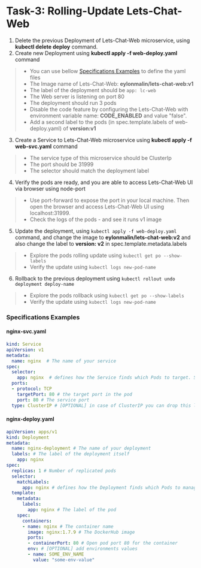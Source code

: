 # Task-3: Rolling-Update Lets-Chat-Web
1. Delete the previous Deployment of Lets-Chat-Web microservice, using **kubectl delete deploy** command.
2. Create new Deployment using **kubectl apply -f web-deploy.yaml** command
  > * You can use bellow [Specifications Examples](#specifications-examples) to define the yaml files
  > * The Image name of Lets-Chat-Web:  **eylonmalin/lets-chat-web:v1**
  > * The label of the deployment should be `app: lc-web`
  > * The Web server is listening on port 80
  > * The deployment should run 3 pods 
  > * Disable the code feature by configuring the Lets-Chat-Web with environment variable name: **CODE_ENABLED** and value "false".
  > * Add a second label to the pods (in spec.template.labels of web-deploy.yaml) of **version:v1** 
3. Create a Service to Lets-Chat-Web microservice using **kubectl apply -f web-svc.yaml** command
  > * The service type of this microservice should be ClusterIp
  > * The port should be 31999
  > * The selector should match the deployment label
4. Verify the pods are ready, and you are able to access Lets-Chat-Web UI via browser using node-port
  > * Use port-forward to expose the port in your local machine.  Then open the browser and access Lets-Chat-Web UI using localhost:31999.
  > * Check the logs of the pods - and see it runs v1 image
5. Update the deployment, using `kubectl apply -f web-deploy.yaml` command, and change the image to **eylonmalin/lets-chat-web:v2** and also change the label to **version: v2** in spec.template.metadata.labels
  > * Explore the pods rolling update using `kubectl get po --show-labels`
  > * Verify the update using `kubectl logs new-pod-name`
6. Rollback to the previous deployment using `kubectl rollout undo deployment deploy-name`
  > * Explore the pods rollback using `kubectl get po --show-labels`
  > * Verify the update using `kubectl logs new-pod-name`

### Specifications Examples
#### nginx-svc.yaml
```yaml
kind: Service
apiVersion: v1
metadata:
  name: nginx  # The name of your service
spec:
  selector:
    app: nginx  # defines how the Service finds which Pods to target. Should match labels defined in the Pod template
  ports:
  - protocol: TCP
    targetPort: 80 # the target port in the pod
    port: 80 # The service port
  type: ClusterIP # [OPTIONAL] in case of ClusterIP you can drop this line 
```
#### nginx-deploy.yaml
```yaml
apiVersion: apps/v1
kind: Deployment
metadata:
  name: nginx-deployment # The name of your deployment
  labels: # The label of the deployment itself
    app: nginx 
spec:
  replicas: 1 # Number of replicated pods
  selector:
    matchLabels:
      app: nginx # defines how the Deployment finds which Pods to manage. Should match labels defined in the Pod template
  template:
    metadata:
      labels:
        app: nginx # The label of the pod
    spec:
      containers:
      - name: nginx # The container name
        image: nginx:1.7.9 # The DockerHub image
        ports:
        - containerPort: 80 # Open pod port 80 for the container
        env: # [OPTIONAL] add environments values 
        - name: SOME_ENV_NAME
          value: "some-env-value"
```
